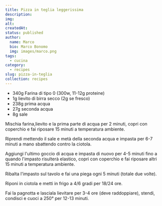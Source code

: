 ```yaml
---
title: Pizza in teglia leggerissima
description: 
img: 
alt: 
createdAt: 
status: published
author:
  name: Marco
  bio: Marco Bonomo
  img: images/marco.png
tags:
  - cucina
category:
  - recipes
slug: pizza-in-teglia
collection: recipes
---
```

- 340g Farina di tipo 0 (300w, 11-12g proteine)  
- 1g lievito di birra secco (2g se fresco)  
- 238g prima acqua  
- 27g seconda acqua  
- 8g sale   

Mischia farina,lievito e la prima parte di acqua per 2 minuti, copri con coperchio e fai riposare 15 minuti a temperatura ambiente.

Riprendi mettendo il sale e metà della seconda acqua e impasta per 6-7 minuti a mano sbattendo contro la ciotola.

Aggiungi l'ultimo goccio di acqua e impasta di nuovo per 4-5 minuti fino a quando l'impasto risulterà elastico, copri con coperchio e fai riposare altri 15 minuti a temperatura ambiente.

Ribalta l'impasto sul tavolo e fai una piega ogni 5 minuti (totale due volte).

Riponi in ciotola e metti in frigo a 4/6 gradi per 18/24 ore.

Fai la pagnotta e lasciala lievitare per 3-4 ore (deve raddoppiare), stendi, condisci e cuoci a 250° per 12-13 minuti.
